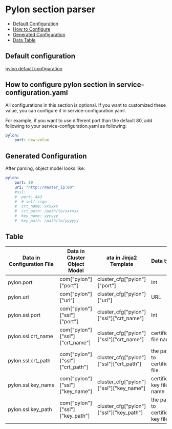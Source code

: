 # Pylon section parser

- [Default Configuration](#D_Config)
- [How to Configure](#HT_Config)
- [Generated Configuration](#G_Config)
- [Data Table](#T_config)

## Default configuration <a name="D_Config"></a>

[pylon default configuration](pylon.yaml)

## How to configure pylon section in service-configuration.yaml <a name="HT_Config"></a>

All configurations in this section is optional. If you want to customized these value, you can configure it in service-configuration.yaml.

For example, if you want to use different port than the default 80, add following to your service-configuration.yaml as following:

```yaml
pylon:
    port: new-value
```

## Generated Configuration <a name="G_Config"></a>

After parsing, object model looks like:

```yaml
pylon:
    port: 80
    uri: "http://master_ip:80"
    #ssl:
    #  port: 443
    #  # self-sign
    #  crt_name: xxxxxx
    #  crt_path: /path/to/xxxxxx
    #  key_name: yyyyyy
    #  key_path: /path/to/yyyyyy
```

## Table <a name="T_Config"></a>

| Data in Configuration File | Data in Cluster Object Model | ata in Jinja2 Template | Data type|
| --- | --- | --- | --- |
| pylon.port | com["pylon"]["port"] | cluster_cfg["pylon"]["port"] | Int |
| pylon.uri  | com["pylon"]["uri"]  | cluster_cfg["pylon"]["uri"]  | URL |
| pylon.ssl.port | com["pylon"]["ssl"]["port"] | cluster_cfg["pylon"]["ssl"]["crt_name"] | Int |
| pylon.ssl.crt_name | com["pylon"]["ssl"]["crt_name"] | cluster_cfg["pylon"]["ssl"]["crt_name"] | certificate file name |
| pylon.ssl.crt_path | com["pylon"]["ssl"]["crt_path"] | cluster_cfg["pylon"]["ssl"]["crt_path"] | the path to certificate file |
| pylon.ssl.key_name | com["pylon"]["ssl"]["key_name"] | cluster_cfg["pylon"]["ssl"]["key_name"] | certificate key file name |
| pylon.ssl.key_path | com["pylon"]["ssl"]["key_path"] | cluster_cfg["pylon"]["ssl"]["key_path"] | the path to certificate key file |

